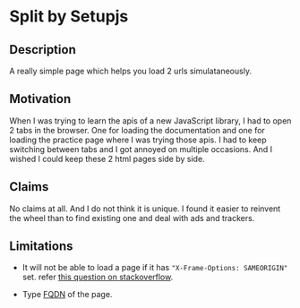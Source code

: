 # Split by Setupjs

## Description
A really simple page which helps you load 2 urls simulataneously.

## Motivation
When I was trying to learn the apis of a new JavaScript library, I had to open 2 tabs in the browser. One for loading the documentation and one for loading the practice page where I was trying those apis. I had to keep switching between tabs and I got annoyed on multiple occasions. And I wished I could keep these 2 html pages side by side.

## Claims
No claims at all. And I do not think it is unique. I found it easier to reinvent the wheel than to find existing one and deal with ads and trackers.

## Limitations
- It will not be able to load a page if it has `"X-Frame-Options: SAMEORIGIN"` set.
refer [this question on stackoverflow](https://stackoverflow.com/questions/8700636/how-to-show-google-com-in-an-iframe).

- Type [FQDN](https://en.wikipedia.org/wiki/Fully_qualified_domain_name) of the page.
